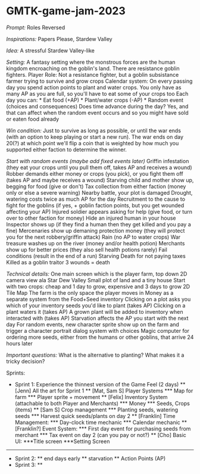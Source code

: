 # GMTK-game-jam-2023

*Prompt:* Roles Reversed

*Inspirations:* Papers Please, Stardew Valley

*Idea:* A stressful Stardew Valley-like

*Setting:* A fantasy setting where the monstrous forces are the human kingdom encroaching on the goblin's land. There are resistance goblin fighters.
Player Role: Not a resistance fighter, but a goblin subsistance farmer trying to survive and grow crops
Calendar system: On every passing day you spend action points to plant and water crops.
	You only have as many AP as you are full, so you'll have to eat some of your crops too
Each day you can:
	* Eat food (+AP)
	* Plant/water crops (-AP)
	* Random event (choices and consequences)
Does time advance during the day?
	Yes, and that can affect when the random event occurs and so you might have sold or eaten food already


*Win condition:* Just to survive as long as possible, or until the war ends (with an option to keep playing or start a new run). The war ends on day 20(?) at which point we'll flip a coin that is weighted by how much you supported either faction to determine the winner.

*Start with random events (maybe add fixed events later)*
	Griffin infestation (they eat your crops until you pull them off, takes AP and receives a wound)
	Robber demands either money or crops (you pick), or you fight them off (takes AP and maybe receives a wound)
	Starving child and mother show up, begging for food (give or don't)
	Tax collection from either faction (money only or else a severe warning)
	Nearby battle, your plot is damaged
	Drought, watering costs twice as much AP for the day
	Recruitment to the cause to fight for the goblins (if yes, + goblin faction points, but you get wounded affecting your AP)
	Injured soldier appears asking for help (give food, or turn over to other faction for money)
	Hide an injured human in your house
	Inspector shows up (if they find a human then they get killed and you pay a fine)
	Mercenaries show up demaning protection money (they will protect you for the next robbery/griffin attack)
	Rain (no AP to water crops)
	War treasure washes up on the river (money and/or health potion)
	Merchants show up for better prices (they also sell health potions rarely)
Fail conditions (result in the end of a run)
	Starving
	Death for not paying taxes
	Killed as a goblin traitor
	3 wounds = death



*Technical details:*
One main screen	which is the player farm, top down 2D camera view ala Star Dew Valley
Small plot of land and a tiny house
Start with two crops: cheap and 1 day to grow, expensive and 3 days to grow
2D Tile Map
The farm is the only space the player moves in
Money as a separate system from the Food+Seed inventory
Clicking on a plot asks you which of your inventory seeds you'd like to plant (takes AP)
Clicking on a plant waters it (takes AP)
A grown plant will be added to inventory when interacted with (takes AP)
Starvation affects the AP you start with the next day
For random events, new character sprite show up on the farm and trigger a character portrait dialog system with choices
Magic computer for ordering more seeds, either from the humans or other goblins, that arrive 24 hours later

*Important questions:*
What is the alternative to planting? What makes it a tricky decision?


Sprints:
* Sprint 1: Experience the thinnest version of the Game Feel (2 days)
** [Jenn] All the art for Sprint 1
** [Mat, Sam S] Player Systems
*** Map for farm
*** Player sprite + movement
** [Felix] Inventory System (attachable to both Player and Merchants)
*** Money
*** Seeds, Crops (items)
** [Sam S] Crop management
*** Planting seeds, watering seeds
***  Harvest quick seeds/plants on day 2
** [Franklin] Time Management:
*** Day-clock time mechanic
*** Calendar mechanic
** [Franklin?] Event System:
*** First day event for purchasing seeds from merchant
*** Tax event on day 2 (can you pay or not?)
** [Cho] Basic UI:
***Title screen
***Setting Screen
***
* Sprint 2:
** end days early
** starvation
** Action Points (AP)
* Sprint 3:
** 
